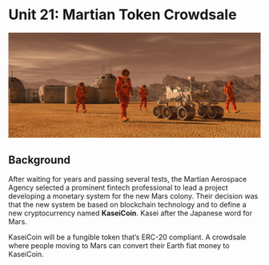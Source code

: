 # Unit 21: Martian Token Crowdsale

![alt=""](./Instructions/Images/application-image.png)

## Background

After waiting for years and passing several tests, the Martian Aerospace Agency selected a prominent fintech professional to lead a project developing a monetary system for the new Mars colony. Their decision was that the new system be based on blockchain technology and to define a new cryptocurrency named **KaseiCoin**. Kasei after the Japanese word for Mars.

KaseiCoin will be a fungible token that’s ERC-20 compliant. A crowdsale where people moving to Mars can convert their Earth fiat money to KaseiCoin.